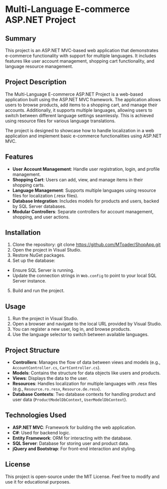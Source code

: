 # Multi-Language E-commerce ASP.NET Project

## Summary
This project is an ASP.NET MVC-based web application that demonstrates e-commerce functionality with support for multiple languages. It includes features like user account management, shopping cart functionality, and language resource management.

## Project Description
The Multi-Language E-commerce ASP.NET Project is a web-based application built using the ASP.NET MVC framework. The application allows users to browse products, add items to a shopping cart, and manage their accounts. Additionally, it supports multiple languages, allowing users to switch between different language settings seamlessly. This is achieved using resource files for various language translations.

The project is designed to showcase how to handle localization in a web application and implement basic e-commerce functionalities using ASP.NET MVC.

## Features
- **User Account Management**: Handle user registration, login, and profile management.
- **Shopping Cart**: Users can add, view, and manage items in their shopping carts.
- **Language Management**: Supports multiple languages using resource files for localization (.resx files).
- **Database Integration**: Includes models for products and users, backed by SQL Server databases.
- **Modular Controllers**: Separate controllers for account management, shopping, and user actions.

## Installation
1. Clone the repository:
git clone https://github.com/MToader/ShopApp.git
2. Open the project in Visual Studio.
3. Restore NuGet packages.
4. Set up the database:
- Ensure SQL Server is running.
- Update the connection strings in `Web.config` to point to your local SQL Server instance.
5. Build and run the project.

## Usage
1. Run the project in Visual Studio.
2. Open a browser and navigate to the local URL provided by Visual Studio.
3. You can register a new user, log in, and browse products.
4. Use the language selector to switch between available languages.

## Project Structure
- **Controllers**: Manages the flow of data between views and models (e.g., `AccountController.cs`, `CartController.cs`).
- **Models**: Contains the structure for data objects like users and products.
- **Views**: Displays the data to the user.
- **Resources**: Handles localization for multiple languages with .resx files (e.g., `Resource.ro.resx`, `Resource.de.resx`).
- **Database Contexts**: Two database contexts for handling product and user data (`ProductModelDbContext`, `UserModelDbContext`).

## Technologies Used
- **ASP.NET MVC**: Framework for building the web application.
- **C#**: Used for backend logic.
- **Entity Framework**: ORM for interacting with the database.
- **SQL Server**: Database for storing user and product data.
- **jQuery and Bootstrap**: For front-end interaction and styling.

## License
This project is open-source under the MIT License. Feel free to modify and use it for educational purposes.
